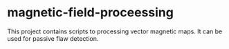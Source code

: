 # magnetic-field-proceessing
This project contains scripts to processing vector magnetic maps. It can be used for passive flaw detection.
